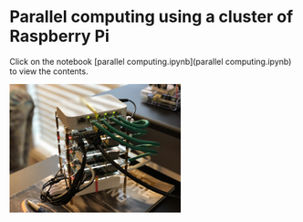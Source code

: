 # Parallel computing using a cluster of Raspberry Pi

Click on the notebook [parallel computing.ipynb](parallel computing.ipynb) to view the contents.

<img src="rpicluster1.jpg" width=300px>
